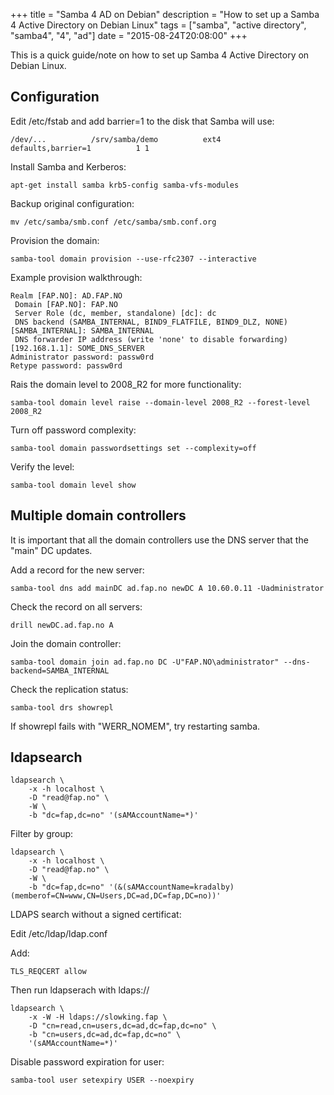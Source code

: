 +++
title = "Samba 4 AD on Debian"
description = "How to set up a Samba 4 Active Directory on Debian Linux"
tags = ["samba", "active directory", "samba4", "4", "ad"]
date = "2015-08-24T20:08:00"
+++



This is a quick guide/note on how to set up Samba 4 Active Directory on Debian Linux.

## Configuration

Edit /etc/fstab and add barrier=1 to the disk that Samba will use:

    
    /dev/...          /srv/samba/demo          ext4          defaults,barrier=1          1 1

Install Samba and Kerberos:

    
    apt-get install samba krb5-config samba-vfs-modules

Backup original configuration:

    
    mv /etc/samba/smb.conf /etc/samba/smb.conf.org

Provision the domain:

    
    samba-tool domain provision --use-rfc2307 --interactive

Example provision walkthrough:

    
    Realm [FAP.NO]: AD.FAP.NO
     Domain [FAP.NO]: FAP.NO
     Server Role (dc, member, standalone) [dc]: dc
     DNS backend (SAMBA_INTERNAL, BIND9_FLATFILE, BIND9_DLZ, NONE) [SAMBA_INTERNAL]: SAMBA_INTERNAL
     DNS forwarder IP address (write 'none' to disable forwarding) [192.168.1.1]: SOME_DNS_SERVER
    Administrator password: passw0rd
    Retype password: passw0rd

Rais the domain level to 2008_R2 for more functionality:

    
    samba-tool domain level raise --domain-level 2008_R2 --forest-level 2008_R2

Turn off password complexity:

    
    samba-tool domain passwordsettings set --complexity=off

Verify the level:

    
    samba-tool domain level show


## Multiple domain controllers

It is important that all the domain controllers use the DNS server that the "main" DC updates.

Add a record for the new server:

    
    samba-tool dns add mainDC ad.fap.no newDC A 10.60.0.11 -Uadministrator

Check the record on all servers:

    
    drill newDC.ad.fap.no A


Join the domain controller:

    
    samba-tool domain join ad.fap.no DC -U"FAP.NO\administrator" --dns-backend=SAMBA_INTERNAL

Check the replication status:

    
    samba-tool drs showrepl

If showrepl fails with "WERR_NOMEM", try restarting samba.

## ldapsearch

    
    ldapsearch \
        -x -h localhost \
        -D "read@fap.no" \
        -W \
        -b "dc=fap,dc=no" '(sAMAccountName=*)'

Filter by group:

    
    ldapsearch \
        -x -h localhost \
        -D "read@fap.no" \
        -W \
        -b "dc=fap,dc=no" '(&(sAMAccountName=kradalby)(memberof=CN=www,CN=Users,DC=ad,DC=fap,DC=no))'

LDAPS search without a signed certificat:

Edit /etc/ldap/ldap.conf

Add:

    TLS_REQCERT allow

Then run ldapserach with ldaps://

    ldapsearch \
        -x -W -H ldaps://slowking.fap \
        -D "cn=read,cn=users,dc=ad,dc=fap,dc=no" \
        -b "cn=users,dc=ad,dc=fap,dc=no" \
        '(sAMAccountName=*)'


Disable password expiration for user:

    samba-tool user setexpiry USER --noexpiry
